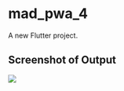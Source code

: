 # mad_pwa_4

A new Flutter project.

## Screenshot of Output
![](assets/images/MAD_PWA_exp04.png)


